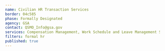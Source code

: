 ```yaml
---
name: Civilian HR Transaction Services
border: 04c585
phase: Formally Designated
agency: GSA
contact: QSMO_Info@gsa.gov
services: Compensation Management, Work Schedule and Leave Management Services
filters: formal hr
published: true
---
```

